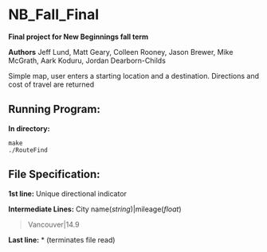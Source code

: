 # NB_Fall_Final
**Final project for New Beginnings fall term**

**Authors** Jeff Lund, Matt Geary, Colleen Rooney, Jason Brewer, Mike McGrath, Aark Koduru, Jordan Dearborn-Childs

Simple map, user enters a starting location and a destination. Directions and cost of travel are returned

## Running Program:
**In directory:**
```
make
./RouteFind
```

## File Specification:
**1st line:** Unique directional indicator

**Intermediate Lines:** City name(*string*)|mileage(*float*)
>Vancouver|14.9

**Last line:** \*  (terminates file read)

